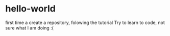 # hello-world
first time a create a repository, folowing the tutorial
Try to learn to code, not sure what I am doing :(
